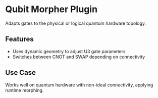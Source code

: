 # Qubit Morpher Plugin

Adapts gates to the physical or logical quantum hardware topology.

## Features

- Uses dynamic geometry to adjust U3 gate parameters
- Switches between CNOT and SWAP depending on connectivity

## Use Case

Works well on quantum hardware with non-ideal connectivity, applying runtime morphing.